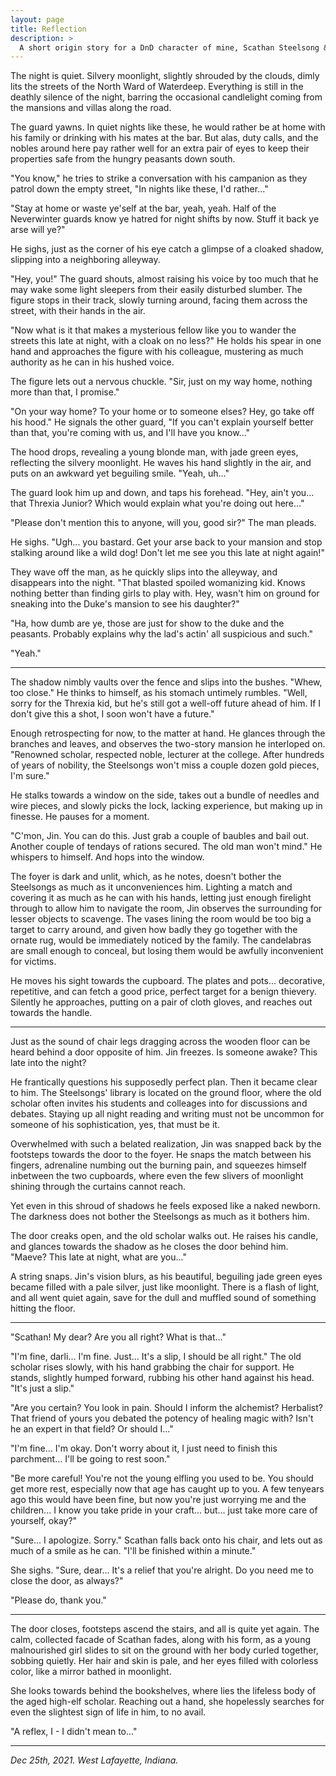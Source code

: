 ```yaml
---
layout: page
title: Reflection
description: >
  A short origin story for a DnD character of mine, Scathan Steelsong & Jin.
---
```


The night is quiet. Silvery moonlight, slightly shrouded by the clouds, dimly lits the streets of the North Ward of Waterdeep. Everything is still in the deathly silence of the night, barring the occasional candlelight coming from the mansions and villas along the road.

The guard yawns. In quiet nights like these, he would rather be at home with his family or drinking with his mates at the bar. But alas, duty calls, and the nobles around here pay rather well for an extra pair of eyes to keep their properties safe from the hungry peasants down south.

"You know," he tries to strike a conversation with his campanion as they patrol down the empty street, "In nights like these, I'd rather..."

"Stay at home or waste ye'self at the bar, yeah, yeah. Half of the Neverwinter guards know ye hatred for night shifts by now. Stuff it back ye arse will ye?"

He sighs, just as the corner of his eye catch a glimpse of a cloaked shadow, slipping into a neighboring alleyway.

"Hey, you!" The guard shouts, almost raising his voice by too much that he may wake some light sleepers from their easily disturbed slumber. The figure stops in their track, slowly turning around, facing them across the street, with their hands in the air.

"Now what is it that makes a mysterious fellow like you to wander the streets this late at night, with a cloak on no less?" He holds his spear in one hand and approaches the figure with his colleague, mustering as much authority as he can in his hushed voice.

The figure lets out a nervous chuckle. "Sir, just on my way home, nothing more than that, I promise."

"On your way home? To your home or to someone elses? Hey, go take off his hood." He signals the other guard, "If you can't explain yourself better than that, you're coming with us, and I'll have you know..."

The hood drops, revealing a young blonde man, with jade green eyes, reflecting the silvery moonlight. He waves his hand slightly in the air, and puts on an awkward yet beguiling smile. "Yeah, uh..."

The guard look him up and down, and taps his forehead. "Hey, ain't you... that Threxia Junior? Which would explain what you're doing out here..."

"Please don't mention this to anyone, will you, good sir?" The man pleads.

He sighs. "Ugh... you bastard. Get your arse back to your mansion and stop stalking around like a wild dog! Don't let me see you this late at night again!"

They wave off the man, as he quickly slips into the alleyway, and disappears into the night. "That blasted spoiled womanizing kid. Knows nothing better than finding girls to play with. Hey, wasn't him on ground for sneaking into the Duke's mansion to see his daughter?"

"Ha, how dumb are ye, those are just for show to the duke and the peasants. Probably explains why the lad's actin' all suspicious and such."

"Yeah."

---

The shadow nimbly vaults over the fence and slips into the bushes. "Whew, too close." He thinks to himself, as his stomach untimely rumbles. "Well, sorry for the Threxia kid, but he's still got a well-off future ahead of him. If I don't give this a shot, I soon won't have a future."

Enough retrospecting for now, to the matter at hand. He glances through the branches and leaves, and observes the two-story mansion he interloped on. "Renowned scholar, respected noble, lecturer at the college. After hundreds of years of nobility, the Steelsongs won't miss a couple dozen gold pieces, I'm sure."

He stalks towards a window on the side, takes out a bundle of needles and wire pieces, and slowly picks the lock, lacking experience, but making up in finesse. He pauses for a moment.

"C'mon, Jin. You can do this. Just grab a couple of baubles and bail out. Another couple of tendays of rations secured. The old man won't mind." He whispers to himself. And hops into the window.

The foyer is dark and unlit, which, as he notes, doesn't bother the Steelsongs as much as it unconveniences him. Lighting a match and covering it as much as he can with his hands, letting just enough firelight through to allow him to navigate the room, Jin observes the surrounding for lesser objects to scavenge. The vases lining the room would be too big a target to carry around, and given how badly they go together with the ornate rug, would be immediately noticed by the family. The candelabras are small enough to conceal, but losing them would be awfully inconvenient for victims. 

He moves his sight towards the cupboard. The plates and pots... decorative, repetitive, and can fetch a good price, perfect target for a benign thievery. Silently he approaches, putting on a pair of cloth gloves, and reaches out towards the handle.

---

Just as the sound of chair legs dragging across the wooden floor can be heard behind a door opposite of him. Jin freezes. Is someone awake? This late into the night? 

He frantically questions his supposedly perfect plan. Then it became clear to him. The Steelsongs' library is located on the ground floor, where the old scholar often invites his students and colleages into for discussions and debates. Staying up all night reading and writing must not be uncommon for someone of his sophistication, yes, that must be it.

Overwhelmed with such a belated realization, Jin was snapped back by the footsteps towards the door to the foyer. He snaps the match between his fingers, adrenaline numbing out the burning pain, and squeezes himself inbetween the two cupboards, where even the few slivers of moonlight shining through the curtains cannot reach.

Yet even in this shroud of shadows he feels exposed like a naked newborn. The darkness does not bother the Steelsongs as much as it bothers him.

The door creaks open, and the old scholar walks out. He raises his candle, and glances towards the shadow as he closes the door behind him. "Maeve? This late at night, what are you..."

A string snaps. Jin's vision blurs, as his beautiful, beguiling jade green eyes became filled with a pale silver, just like moonlight. There is a flash of light, and all went quiet again, save for the dull and muffled sound of something hitting the floor.

---

"Scathan! My dear? Are you all right? What is that..."

"I'm fine, darli... I'm fine. Just... It's a slip, I should be all right." The old scholar rises slowly, with his hand grabbing the chair for support. He stands, slightly humped forward, rubbing his other hand against his head. "It's just a slip."

"Are you certain? You look in pain. Should I inform the alchemist? Herbalist? That friend of yours you debated the potency of healing magic with? Isn't he an expert in that field? Or should I..."

"I'm fine... I'm okay. Don't worry about it, I just need to finish this parchment... I'll be going to rest soon."

"Be more careful! You're not the young elfling you used to be. You should get more rest, especially now that age has caught up to you. A few tenyears ago this would have been fine, but now you're just worrying me and the children... I know you take pride in your craft... but... just take more care of yourself, okay?"

"Sure... I apologize. Sorry." Scathan falls back onto his chair, and lets out as much of a smile as he can. "I'll be finished within a minute."

She sighs. "Sure, dear... It's a relief that you're alright. Do you need me to close the door, as always?"

"Please do, thank you."

---

The door closes, footsteps ascend the stairs, and all is quite yet again. The calm, collected facade of Scathan fades, along with his form, as a young malnourished girl slides to sit on the ground with her body curled together, sobbing quietly. Her hair and skin is pale, and her eyes filled with colorless color, like a mirror bathed in moonlight.

She looks towards behind the bookshelves, where lies the lifeless body of the aged high-elf scholar. Reaching out a hand, she hopelessly searches for even the slightest sign of life in him, to no avail.

"A reflex, I - I didn't mean to..."

---

*Dec 25th, 2021. West Lafayette, Indiana.*